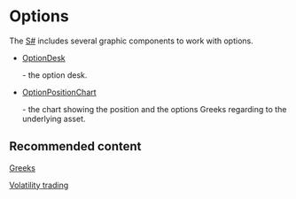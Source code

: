# Options

The [S\#](StockSharpAbout.md) includes several graphic components to work with options. 

- [OptionDesk](OptionDesk.md)

   \- the option desk.
- [OptionPositionChart](OptionPositionChart.md)

   \- the chart showing the position and the options Greeks regarding to the underlying asset.

## Recommended content

[Greeks](OptionsGreeks.md)

[Volatility trading](OptionsQuoting.md)
